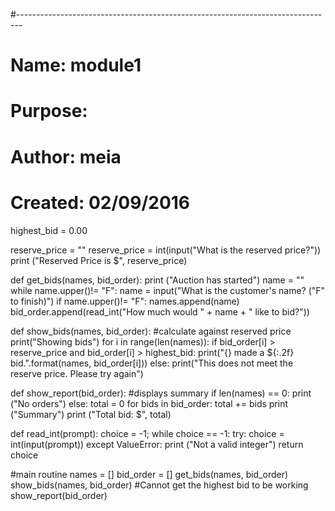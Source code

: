 
#-------------------------------------------------------------------------------
# Name:        module1
# Purpose:
#
# Author:      meia
#
# Created:     02/09/2016

highest_bid = 0.00

reserve_price = ""
reserve_price = int(input("What is the reserved price?"))
print ("Reserved Price is $", reserve_price)


def get_bids(names, bid_order):
    print ("Auction has started")
    name = ""
    while name.upper()!= "F":
        name = input("What is the customer's name? (\"F\" to finish)")
        if name.upper()!= "F":
            names.append(name)
            bid_order.append(read_int("How much would " + name + " like to bid?"))

def show_bids(names, bid_order):
#calculate against reserved price
    print("Showing bids")
    for i in range(len(names)):
        if bid_order[i] > reserve_price and bid_order[i] > highest_bid:
            print("{} made a ${:.2f} bid.".format(names, bid_order[i]))
        else:
            print("This does not meet the reserve price. Please try again")


def show_report(bid_order):
#displays summary
    if len(names) == 0:
       print ("No orders")
    else:
        total = 0
        for bids in bid_order:
            total += bids
        print ("Summary")
        print ("Total bid: $", total)

def read_int(prompt):
    choice = -1;
    while choice == -1:
        try:
            choice = int(input(prompt))
        except ValueError:
            print ("Not a valid integer")
    return choice

#main routine
names = []
bid_order = []
get_bids(names, bid_order)
show_bids(names, bid_order) #Cannot get the highest bid to be working
show_report(bid_order)
